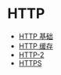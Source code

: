 # HTTP

- [HTTP 基础](/http/http-basic.md)
- [HTTP 缓存](/http/http-cache.md)
- [HTTP-2](/http/http2.md)
- [HTTPS](/http/https.md)
